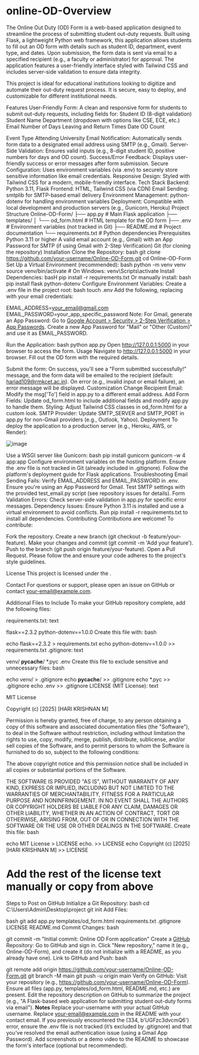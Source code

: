 # online-OD-Overview
The Online Out Duty (OD) Form is a web-based application designed to streamline the process of submitting student out-duty requests. Built using Flask, a lightweight Python web framework, this application allows students to fill out an OD form with details such as student ID, department, event type, and dates. Upon submission, the form data is sent via email to a specified recipient (e.g., a faculty or administrator) for approval. The application features a user-friendly interface styled with Tailwind CSS and includes server-side validation to ensure data integrity.

This project is ideal for educational institutions looking to digitize and automate their out-duty request process. It is secure, easy to deploy, and customizable for different institutional needs.

Features
User-Friendly Form: A clean and responsive form for students to submit out-duty requests, including fields for:
Student ID (8-digit validation)
Student Name
Department (dropdown with options like CSE, ECE, etc.)
Email
Number of Days
Leaving and Return Times
Date
OD Count

Event Type
Attending University
Email Notification: Automatically sends form data to a designated email address using SMTP (e.g., Gmail).
Server-Side Validation: Ensures valid inputs (e.g., 8-digit student ID, positive numbers for days and OD count).
Success/Error Feedback: Displays user-friendly success or error messages after form submission.
Secure Configuration: Uses environment variables (via .env) to securely store sensitive information like email credentials.
Responsive Design: Styled with Tailwind CSS for a modern, mobile-friendly interface.
Tech Stack
Backend: Python 3.11, Flask
Frontend: HTML, Tailwind CSS (via CDN)
Email Sending: smtplib for SMTP-based email delivery
Environment Management: python-dotenv for handling environment variables
Deployment: Compatible with local development and production servers (e.g., Gunicorn, Heroku)
Project Structure
Online-OD-Form/
├── app.py                # Main Flask application
├── templates/
│   └── od_form.html      # HTML template for the OD form
├── .env                  # Environment variables (not tracked in Git)
├── README.md             # Project documentation
└── requirements.txt      # Python dependencies
Prerequisites
Python 3.11 or higher
A valid email account (e.g., Gmail) with an App Password for SMTP (if using Gmail with 2-Step Verification)
Git (for cloning the repository)
Installation
Clone the Repository:
bash
git clone https://github.com/your-username/Online-OD-Form.git
cd Online-OD-Form
Set Up a Virtual Environment (recommended):
bash
python -m venv venv
source venv/bin/activate  # On Windows: venv\Scripts\activate
Install Dependencies:
basH
pip install -r requirements.txt
Or manually install:
bash
pip install flask python-dotenv
Configure Environment Variables:
Create a .env file in the project root:
bash
touch .env
Add the following, replacing with your email credentials:

EMAIL_ADDRESS=your_email@gmail.com
EMAIL_PASSWORD=your_app_specific_password
Note: For Gmail, generate an App Password:
Go to [Google Account > Security > 2-Step Verification > App Passwords](https://myaccount.google.com/security).
Create a new App Password for "Mail" or "Other (Custom)" and use it as EMAIL_PASSWORD.

Run the Application:
bash
python app.py
Open http://127.0.0.1:5000 in your browser to access the form.
Usage
Navigate to http://127.0.0.1:5000 in your browser.
Fill out the OD form with the required details.

Submit the form:
On success, you'll see a "Form submitted successfully!" message, and the form data will be emailed to the recipient (default: hariad109@rmkcet.ac.in).
On error (e.g., invalid input or email failure), an error message will be displayed.
Customization
Change Recipient Email:
Modify the msg['To'] field in app.py to a different email address.
Add Form Fields:
Update od_form.html to include additional fields and modify app.py to handle them.
Styling:
Adjust Tailwind CSS classes in od_form.html for a custom look.
SMTP Provider:
Update SMTP_SERVER and SMTP_PORT in app.py for non-Gmail providers (e.g., Outlook, Yahoo).
Deployment
To deploy the application to a production server (e.g., Heroku, AWS, or Render):




![image](https://github.com/user-attachments/assets/f5bb4d90-1979-4dc6-a043-281429f1ce24)

Use a WSGI server like Gunicorn:
bash
pip install gunicorn
gunicorn -w 4 app:app
Configure environment variables on the hosting platform.
Ensure the .env file is not tracked in Git (already included in .gitignore).
Follow the platform's deployment guide for Flask applications.
Troubleshooting
Email Sending Fails:
Verify EMAIL_ADDRESS and EMAIL_PASSWORD in .env.
Ensure you're using an App Password for Gmail.
Test SMTP settings with the provided test_email.py script (see repository issues for details).
Form Validation Errors:
Check server-side validation in app.py for specific error messages.
Dependency Issues:
Ensure Python 3.11 is installed and use a virtual environment to avoid conflicts.
Run pip install -r requirements.txt to install all dependencies.
Contributing
Contributions are welcome! To contribute:

Fork the repository.
Create a new branch (git checkout -b feature/your-feature).
Make your changes and commit (git commit -m 'Add your feature').
Push to the branch (git push origin feature/your-feature).
Open a Pull Request.
Please follow the  and ensure your code adheres to the project's style guidelines.

License
This project is licensed under the .

Contact
For questions or support, please open an issue on GitHub or contact [your-email@example.com](mailto:your-email@example.com).

Additional Files to Include
To make your GitHub repository complete, add the following files:

requirements.txt:
text

flask==2.3.2
python-dotenv==1.0.0
Create this file with:
bash

echo flask==2.3.2 > requirements.txt
echo python-dotenv==1.0.0 >> requirements.txt
.gitignore:
text

venv/
__pycache__/
*.pyc
.env
Create this file to exclude sensitive and unnecessary files:
bash

echo venv/ > .gitignore
echo __pycache__/ >> .gitignore
echo *.pyc >> .gitignore
echo .env >> .gitignore
LICENSE (MIT License):
text


MIT License

Copyright (c) [2025] [HARI KRISHNAN M]

Permission is hereby granted, free of charge, to any person obtaining a copy
of this software and associated documentation files (the "Software"), to deal
in the Software without restriction, including without limitation the rights
to use, copy, modify, merge, publish, distribute, sublicense, and/or sell
copies of the Software, and to permit persons to whom the Software is
furnished to do so, subject to the following conditions:

The above copyright notice and this permission notice shall be included in all
copies or substantial portions of the Software.

THE SOFTWARE IS PROVIDED "AS IS", WITHOUT WARRANTY OF ANY KIND, EXPRESS OR
IMPLIED, INCLUDING BUT NOT LIMITED TO THE WARRANTIES OF MERCHANTABILITY,
FITNESS FOR A PARTICULAR PURPOSE AND NONINFRINGEMENT. IN NO EVENT SHALL THE
AUTHORS OR COPYRIGHT HOLDERS BE LIABLE FOR ANY CLAIM, DAMAGES OR OTHER
LIABILITY, WHETHER IN AN ACTION OF CONTRACT, TORT OR OTHERWISE, ARISING FROM,
OUT OF OR IN CONNECTION WITH THE SOFTWARE OR THE USE OR OTHER DEALINGS IN THE
SOFTWARE.
Create this file:
bash


echo MIT License > LICENSE
echo. >> LICENSE
echo Copyright (c) [2025] [HARI KRISHNAN M] >> LICENSE
# Add the rest of the license text manually or copy from above
Steps to Post on GitHub
Initialize a Git Repository:
bash
cd C:\Users\Admin\Desktop\project
git init
Add Files:

bash
git add app.py templates/od_form.html requirements.txt .gitignore LICENSE README.md
Commit Changes:
bash

git commit -m "Initial commit: Online OD Form application"
Create a [GitHub](https://github.com/) Repository:
Go to GitHub and sign in.
Click "New repository," name it (e.g., Online-OD-Form), and create it (do not initialize with a README, as you already have one).
Link to GitHub and Push:
bash

git remote add origin https://github.com/your-username/Online-OD-Form.git
git branch -M main
git push -u origin main
Verify on GitHub:
Visit your repository (e.g., https://github.com/your-username/Online-OD-Form).
Ensure all files (app.py, templates/od_form.html, README.md, etc.) are present.
Edit the repository description on GitHub to summarize the project (e.g., "A Flask-based web application for submitting student out-duty forms via email").
**Notes**
Replace your-username with your actual GitHub username.
Replace your-email@example.com in the README with your contact email.
If you previously encountered the (334, b'UGFzc3dvcmQ6') error, ensure the .env file is not tracked (it’s excluded by .gitignore) and that you’ve resolved the email authentication issue (using a Gmail App Password).
Add screenshots or a demo video to the README to showcase the form's interface (optional but recommended).
